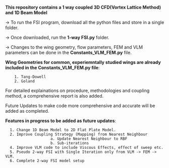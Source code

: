 **This repository contains a 1 way coupled 3D CFD(Vortex Lattice Method) and 1D Beam Model**

-> To run the FSI program, download all the python files and store in a single folder. 

-> Once downloaded, run the **1-way FSI.py** folder. 

-> Changes to the wing geometry, flow parameters, FEM and VLM parameters can be done in the **Constants_VLM_FEM.py** file. 

**Wing Geometries for common, experiemntally studied wings are already included in the Constants_VLM_FEM.py file**:

        1. Tang-Dowell
        2. Goland

For detailed explainations on procedure, methodologies and coupling method, a comprehensive report is also added. 

Future Updates to make code more comprehensive and accurate will be added as completed. 

**Features in progress to be added as future updates**:

      1. Change 1D Beam Model to 2D Flat Plate Model.
      2. Improve Coupling Strategy (Mapping) from Nearest Neighbour
                        a. Update Nearest Neighbour to RBF
                        b. Sub-iterations
      4. Improve VLM code to include Viscous Effects, effect of sweep etc. 
      5. Pseudo 2-way FSI with Single Iteration only from VLM -> FEM -> VLM.
      6. Complete 2-way FSI model setup 

   
